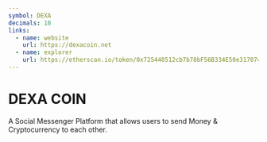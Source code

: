 ```yaml
---
symbol: DEXA
decimals: 18
links:
  - name: website
    url: https://dexacoin.net
  - name: explorer
    url: https://etherscan.io/token/0x725440512cb7b78bF56B334E50e31707418231CB
---
```


# DEXA COIN

A Social Messenger Platform that allows users to send Money & Cryptocurrency to each other.
